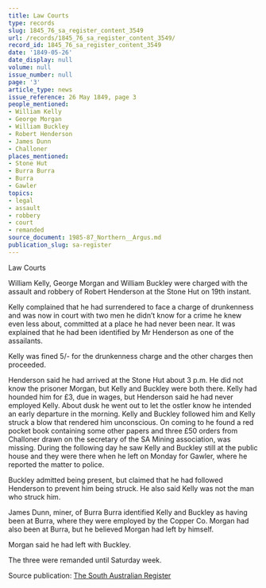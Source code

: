 ```yaml
---
title: Law Courts
type: records
slug: 1845_76_sa_register_content_3549
url: /records/1845_76_sa_register_content_3549/
record_id: 1845_76_sa_register_content_3549
date: '1849-05-26'
date_display: null
volume: null
issue_number: null
page: '3'
article_type: news
issue_reference: 26 May 1849, page 3
people_mentioned:
- William Kelly
- George Morgan
- William Buckley
- Robert Henderson
- James Dunn
- Challoner
places_mentioned:
- Stone Hut
- Burra Burra
- Burra
- Gawler
topics:
- legal
- assault
- robbery
- court
- remanded
source_document: 1985-87_Northern__Argus.md
publication_slug: sa-register
---
```


Law Courts

William Kelly, George Morgan and William Buckley were charged with the assault and robbery of Robert Henderson at the Stone Hut on 19th instant.

Kelly complained that he had surrendered to face a charge of drunkenness and was now in court with two men he didn’t know for a crime he knew even less about, committed at a place he had never been near.  It was explained that he had been identified by Mr Henderson as one of the assailants.

Kelly was fined 5/- for the drunkenness charge and the other charges then proceeded.

Henderson said he had arrived at the Stone Hut about 3 p.m.  He did not know the prisoner Morgan, but Kelly and Buckley were both there.  Kelly had hounded him for £3, due in wages, but Henderson said he had never employed Kelly.  About dusk he went out to let the ostler know he intended an early departure in the morning.  Kelly and Buckley followed him and Kelly struck a blow that rendered him unconscious.  On coming to he found a red pocket book containing some other papers and three £50 orders from Challoner drawn on the secretary of the SA Mining association, was missing.  During the following day he saw Kelly and Buckley still at the public house and they were there when he left on Monday for Gawler, where he reported the matter to police.

Buckley admitted being present, but claimed that he had followed Henderson to prevent him being struck.  He also said Kelly was not the man who struck him.

James Dunn, miner, of Burra Burra identified Kelly and Buckley as having been at Burra, where they were employed by the Copper Co.  Morgan had also been at Burra, but he believed Morgan had left by himself.

Morgan said he had left with Buckley.

The three were remanded until Saturday week.

Source publication: [The South Australian Register](/publications/sa-register/)
